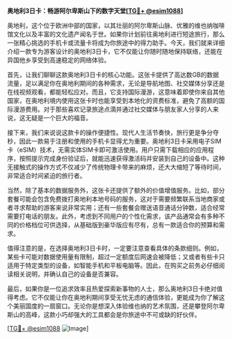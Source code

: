 **奥地利3日卡：畅游阿尔卑斯山下的数字天堂[[TG💪+ @esim1088](https://t.me/s/esim1088)]**

奥地利，这个位于欧洲中部的国家，以其壮丽的阿尔卑斯山脉、优雅的维也纳咖啡馆文化以及丰富的文化遗产闻名于世。如果你计划前往奥地利进行短途旅行，那么一张精心挑选的手机卡或流量卡将成为你旅途中的得力助手。今天，我们就来详细介绍一款专为游客设计的奥地利3日卡，它不仅能让你随时随地保持联络，还能在异国他乡享受到高速稳定的网络体验。

首先，让我们聊聊这款奥地利3日卡的核心功能。这张卡提供了高达数GB的数据流量，足以满足你在奥地利期间的各种需求，无论是导航地图、社交媒体分享还是在线视频观看，都能轻松应对。而且，它支持国际漫游，这意味着即使你来自其他国家，在奥地利境内使用这张卡时也能享受到本地化的资费标准，避免了高额的国际漫游费用。对于那些喜欢记录旅途点滴并通过社交媒体与朋友家人分享的人来说，这无疑是一个巨大的福音。

接下来，我们来说说这款卡的操作便捷性。现代人生活节奏快，旅行更是争分夺秒，因此一款易于注册和使用的手机卡显得尤为重要。奥地利3日卡采用电子SIM卡（eSIM）技术，无需实体SIM卡即可激活使用。用户只需下载相应的应用程序，按照提示完成身份验证后，就能迅速获得激活码并安装到自己的设备中。这种无接触式的操作方式不仅减少了传统物理卡带来的麻烦，还大大缩短了等待时间，非常适合时间紧迫的旅行者。

当然，除了基本的数据服务外，这张卡还提供了额外的价值增值服务。比如，部分套餐可能会包含免费拨打奥地利本地号码的服务，这对于需要频繁联系当地商家或者寻求帮助的游客来说非常实用；还有一些套餐会赠送语音通话分钟数，适合经常需要打电话的朋友。此外，考虑到不同用户的个性化需求，该产品通常会有多种不同的价格档位可供选择，从基础版到豪华版应有尽有，总有一款适合你的预算和需求。

值得注意的是，在选择奥地利3日卡时，一定要注意查看具体的条款细则。例如，某些卡可能对数据使用量有限制，超过一定额度后网速会被降低；又或者有些卡只适用于特定类型的设备，如智能手机和平板电脑等。因此，在购买之前务必仔细阅读相关说明，并确认自己的设备是否兼容。

最后，如果你是一位追求效率且热爱探索新事物的人士，那么奥地利3日卡绝对值得考虑。它不仅能让你在奥地利期间享受无忧无虑的通信体验，更能成为你了解这个美丽国度的一扇窗口。无论你是想深入体验维也纳的艺术氛围，还是攀登阿尔卑斯山的高峰，这款小巧却强大的工具都会是你旅途中不可或缺的好伙伴。

[[TG💪+ @esim1088](https://t.me/s/esim1088) ![Image](https://i.postimg.cc/4NQfJmqS/Snipaste-2025-05-13-00-14-12.png)]